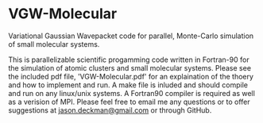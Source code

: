 # VGW-Molecular
Variational Gaussian Wavepacket code for parallel, Monte-Carlo simulation of small molecular systems.

This is parallelizable scientific progamming code written in Fortran-90 for the simulation of atomic clusters and small molecular systems. Please see the included pdf file, 'VGW-Molecular.pdf' for an explaination of the thoery and how to implement and run. A make file is inluded and should compile and run on any linux/unix systems. A Fortran90 compiler is required as well as a verision of MPI. Please feel free to email me any questions or to offer suggestions at jason.deckman@gmail.com or through GitHub.
